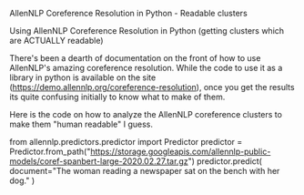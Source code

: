 AllenNLP Coreference Resolution in Python - Readable clusters

Using AllenNLP Coreference Resolution in Python (getting clusters which are ACTUALLY readable)

There's been a dearth of documentation on the front of how to use AllenNLP's amazing coreference resolution. While the code to use it as a library in python is available on the site (https://demo.allennlp.org/coreference-resolution), once you get the results its quite confusing initially to know what to make of them. 

Here is the code on how to analyze the AllenNLP coreference clusters to make them "human readable" I guess.

from allennlp.predictors.predictor import Predictor
predictor = Predictor.from_path("https://storage.googleapis.com/allennlp-public-models/coref-spanbert-large-2020.02.27.tar.gz")
predictor.predict(
  document="The woman reading a newspaper sat on the bench with her dog."
)


